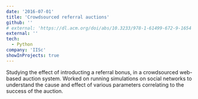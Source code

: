 ```yaml
---
date: '2016-07-01'
title: 'Crowdsourced referral auctions'
github: ''
# external: 'https://dl.acm.org/doi/abs/10.3233/978-1-61499-672-9-1654'
external: ''
tech:
  - Python
company: 'IISc'
showInProjects: true
---
```


Studying the effect of introducting a referral bonus, in a crowdsourced web-based auction system. Worked on running simulations on social networks to understand the cause and effect of various parameters correlating to the success of the auction.
